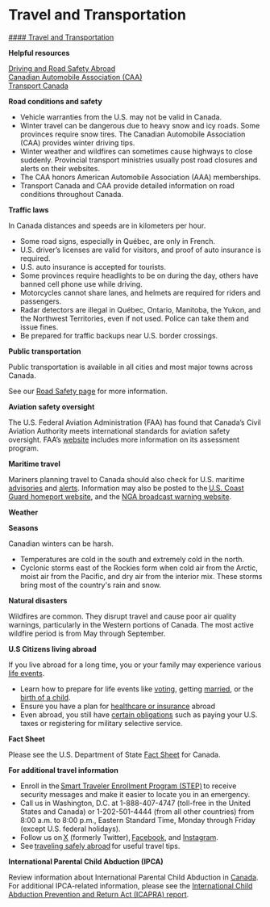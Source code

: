 # Travel and Transportation

[#### Travel and Transportation](javascript:void(0); "Travel and Transportation")

**Helpful resources**

[Driving and Road Safety Abroad](https://travel.state.gov/content/travel/en/international-travel/before-you-go/driving-and-road-safety.html)  
[Canadian Automobile Association (CAA)](https://www.caa.ca/)  
[Transport Canada](https://tc.canada.ca/en)

**Road conditions and safety**

* Vehicle warranties from the U.S. may not be valid in Canada.
* Winter travel can be dangerous due to heavy snow and icy roads. Some provinces require snow tires. The Canadian Automobile Association (CAA) provides winter driving tips.
* Winter weather and wildfires can sometimes cause highways to close suddenly. Provincial transport ministries usually post road closures and alerts on their websites.
* The CAA honors American Automobile Association (AAA) memberships.
* Transport Canada and CAA provide detailed information on road conditions throughout Canada.

**Traffic laws**

In Canada distances and speeds are in kilometers per hour.

* Some road signs, especially in Québec, are only in French.
* U.S. driver’s licenses are valid for visitors, and proof of auto insurance is required.
* U.S. auto insurance is accepted for tourists.
* Some provinces require headlights to be on during the day, others have banned cell phone use while driving.
* Motorcycles cannot share lanes, and helmets are required for riders and passengers.
* Radar detectors are illegal in Québec, Ontario, Manitoba, the Yukon, and the Northwest Territories, even if not used. Police can take them and issue fines.
* Be prepared for traffic backups near U.S. border crossings.

**Public transportation**

Public transportation is available in all cities and most major towns across Canada.

See our [Road Safety page](https://travel.state.gov/content/travel/en/international-travel/before-you-go/driving-and-road-safety.html) for more information.

**Aviation safety oversight**

The U.S. Federal Aviation Administration (FAA) has found that Canada’s Civil Aviation Authority meets international standards for aviation safety oversight. FAA’s [website](https://www.faa.gov/about/initiatives/iasa) includes more information on its assessment program.

**Maritime travel**

Mariners planning travel to Canada should also check for U.S. maritime [advisories](https://www.maritime.dot.gov/msci-advisories) and [alerts](https://www.maritime.dot.gov/msci-alerts). Information may also be posted to the [U.S. Coast Guard homeport website](https://homeport.uscg.mil/), and the [NGA broadcast warning website](https://msi.nga.mil/NavWarnings).

**Weather**

**Seasons**

Canadian winters can be harsh.

* Temperatures are cold in the south and extremely cold in the north.
* Cyclonic storms east of the Rockies form when cold air from the Arctic, moist air from the Pacific, and dry air from the interior mix. These storms bring most of the country's rain and snow.

**Natural disasters**

Wildfires are common. They disrupt travel and cause poor air quality warnings, particularly in the Western portions of Canada. The most active wildfire period is from May through September.

**U.S Citizens living abroad**

If you live abroad for a long time, you or your family may experience various [life events](https://travel.state.gov/content/travel/en/international-travel/while-abroad.html).

* Learn how to prepare for life events like [voting](https://travel.state.gov/content/travel/en/international-travel/while-abroad/voting.html), getting [married](https://travel.state.gov/content/travel/en/international-travel/while-abroad/marriage-abroad.html), or the [birth of a child](https://travel.state.gov/content/travel/en/international-travel/while-abroad/birth-abroad.html).
* Ensure you have a plan for [healthcare or insurance](https://travel.state.gov/content/travel/en/international-travel/while-abroad/your-health-abroad.html) abroad
* Even abroad, you still have [certain obligations](https://travel.state.gov/content/travel/en/international-travel/while-abroad/federal-benefits-and-obligations-abroad.html) such as paying your U.S. taxes or registering for military selective service.

**Fact Sheet**

Please see the U.S. Department of State [Fact Sheet](https://www.state.gov/countries-areas/canada/) for Canada.

**For additional travel information**

* Enroll in the [Smart Traveler Enrollment Program (STEP)](https://mytravel.state.gov/s/step) to receive security messages and make it easier to locate you in an emergency.
* Call us in Washington, D.C. at 1-888-407-4747 (toll-free in the United States and Canada) or 1-202-501-4444 (from all other countries) from 8:00 a.m. to 8:00 p.m., Eastern Standard Time, Monday through Friday (except U.S. federal holidays).
* Follow us on [X](https://x.com/travelgov) (formerly Twitter), [Facebook](http://www.facebook.com/travelgov), and [Instagram](https://www.instagram.com/travelgov/).
* See [traveling safely abroad](https://travel.state.gov/content/travel/en/international-travel/before-you-go/travelers-checklist.html) for useful travel tips.

**International Parental Child Abduction (IPCA)**

Review information about International Parental Child Abduction in [Canada](https://travel.state.gov/content/travel/en/International-Parental-Child-Abduction/International-Parental-Child-Abduction-Country-Information/Canada.html). For additional IPCA-related information, please see the [International Child Abduction Prevention and Return Act (ICAPRA) report](https://travel.state.gov/content/travel/en/International-Parental-Child-Abduction/for-providers/legal-reports-and-data.html).